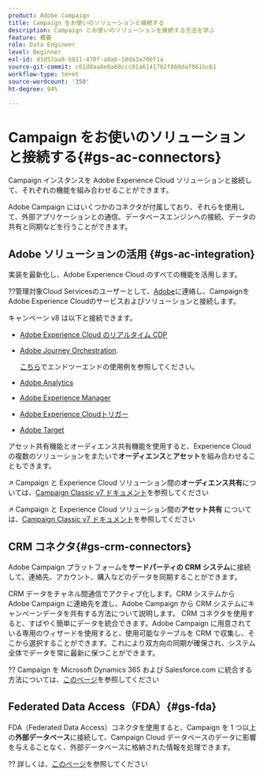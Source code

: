 ```yaml
---
product: Adobe Campaign
title: Campaign をお使いのソリューションと接続する
description: Campaign とお使いのソリューションを接続する方法を学ぶ
feature: 概要
role: Data Engineer
level: Beginner
exl-id: d1d57aa8-b811-470f-a8a6-18da3a700f1a
source-git-commit: c61d8aa8e0a68ccc81a6141782f860daf061bc61
workflow-type: tm+mt
source-wordcount: '350'
ht-degree: 94%

---
```


# Campaign をお使いのソリューションと接続する{#gs-ac-connectors}

Campaign インスタンスを Adobe Experience Cloud ソリューションと接続して、それぞれの機能を組み合わせることができます。

Adobe Campaign にはいくつかのコネクタが付属しており、それらを使用して、外部アプリケーションとの通信、データベースエンジンへの接続、データの共有と同期などを行うことができます。

## Adobe ソリューションの活用 {#gs-ac-integration}

実装を最新化し、Adobe Experience Cloud のすべての機能を活用します。

??管理対象Cloud Servicesのユーザーとして、[Adobe](../start/campaign-faq.md#support)に連絡し、CampaignをAdobe Experience Cloudのサービスおよびソリューションと接続します。

キャンペーン v8 は以下と接続できます。


* [Adobe Experience Cloud のリアルタイム CDP](../connect/ac-rtcdp.md)
* [Adobe Journey Orchestration](https://experienceleague.adobe.com/docs/journeys/using/action-journeys/acc-action.html?lang=ja).

   [こちら](https://experienceleague.adobe.com/docs/journeys/using/use-cases-journeys/campaign-classic-use-case.html?lang=ja)でエンドツーエンドの使用例を参照してください。

* [Adobe Analytics](../connect/ac-aa.md)
* [Adobe Experience Manager](../connect/ac-aem.md)
* [Adobe Experience Cloudトリガー](../connect/ac-triggers.md)
* [Adobe Target](../connect/ac-at.md)

アセット共有機能とオーディエンス共有機能を使用すると、Experience Cloud の複数のソリューションをまたいで&#x200B;**オーディエンス**&#x200B;と&#x200B;**アセット**&#x200B;を組み合わせることもできます。

↗️ Campaign と Experience Cloud ソリューション間の&#x200B;**オーディエンス共有**&#x200B;については、[Campaign Classic v7 ドキュメント](https://experienceleague.adobe.com/docs/campaign-classic/using/integrating-with-adobe-experience-cloud/audience-sharing/sharing-audiences-with-adobe-experience-cloud.html?lang=ja#integrating-with-adobe-experience-cloud)を参照してください

↗️ Campaign と Experience Cloud ソリューション間の&#x200B;**アセット共有** については、[Campaign Classic v7 ドキュメント](https://experienceleague.adobe.com/docs/campaign-classic/using/integrating-with-adobe-experience-cloud/asset-sharing/sharing-assets-with-adobe-experience-cloud.html?lang=ja#integrating-with-adobe-experience-cloud)を参照してください

## CRM コネクタ{#gs-crm-connectors}

Adobe Campaign プラットフォームを&#x200B;**サードパーティの CRM システム**&#x200B;に接続して、連絡先、アカウント、購入などのデータを同期することができます。

CRM データをチャネル間通信でアクティブ化します。CRM システムから Adobe Campaign に連絡先を渡し、Adobe Campaign から CRM システムにキャンペーンデータを共有する方法について説明します。
CRM コネクタを使用すると、すばやく簡単にデータを統合できます。Adobe Campaign に用意されている専用のウィザードを使用すると、使用可能なテーブルを CRM で収集し、そこから選択することができます。これにより双方向の同期が確保され、システム全体でデータを常に最新に保つことができます。

?? Campaign を Microsoft Dynamics 365 および Salesforce.com に統合する方法については、[このページ](crm.md)を参照してください

## Federated Data Access（FDA）{#gs-fda}

FDA（Federated Data Access）コネクタを使用すると、Campaign を 1 つ以上の&#x200B;**外部データベース**&#x200B;に接続して、Campaign Cloud データベースのデータに影響を与えることなく、外部データベースに格納された情報を処理できます。

?? 詳しくは、[このページ](fda.md)を参照してください


<!-- 
 ## Integrate with social media

Use the **Managing social networks (Social Marketing)** option to interact with customers and prospects via Twitter.

* Send messages - Use Adobe Campaign Social Marketing to send messages on Twitter. Adobe Campaign lets you post messages directly to your twitter account. You can also send direct messages to all your followers.

* Collect new contacts - Adobe Campaign Social Marketing also makes it easy to acquire new contacts via Facebook: contact users and ask them if they want to share their profile information. If they accept, Adobe Campaign automatically recovers the data, which enables you to carry out targeting campaigns and, when possible, to implement cross-channel strategies.

💡 Learn how to set up and use Campaign Social Marketing in [this section](../connect/ac-tw.md) -->